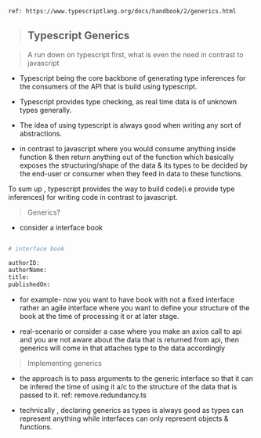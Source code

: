 ```bash
ref: https://www.typescriptlang.org/docs/handbook/2/generics.html
```

> ## Typescript Generics

> A run down on typescript first, what is even the need in contrast to javascript

- Typescript being the core backbone of generating type inferences for the consumers of the API that is build using typescript.

- Typescript provides type checking, as real time data is of unknown types generally.

- The idea of using typescript is always good when writing any sort of abstractions.

- in contrast to javascript where you would consume anything inside function & then return anything out of the function which basically exposes the structuring/shape of the data & its types to be decided by the end-user or consumer when they feed in data to these functions.

To sum up , typescript provides the way to build code(i.e provide type inferences) for writing code in contrast to javascript.

> Generics?

- consider a interface book

```bash

# interface book

authorID:
authorName:
title:
publishedOn:

```

- for example- now you want to have book with not a fixed interface rather an agile interface where you want to define your structure of the book at the time of processing it or at later stage.

- real-scenario or consider a case where you make an axios call to api and you are not aware about the data that is returned from api, then generics will come in that attaches type to the data accordingly

> Implementing generics

- the approach is to pass arguments to the generic interface so that it can be infered the time of using it a/c to the structure of the data that is passed to it. ref: remove.redundancy.ts

- technically , declaring generics as types is always good as types can represent anything while interfaces can only represent objects & functions.
